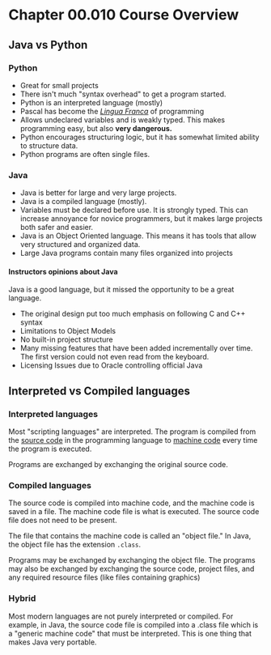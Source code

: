 # Chapter 00.010 Course Overview

## Java vs Python

### Python

* Great for small projects
* There isn't much "syntax overhead" to get a program started.
* Python is an interpreted language (mostly)
* Pascal has become the [*Lingua Franca*](https://en.wikipedia.org/wiki/Lingua_franca) of programming
* Allows undeclared variables and is weakly typed.  This makes programming easy, but also **very dangerous.**
* Python encourages structuring logic, but it has somewhat limited ability to structure data.
* Python programs are often single files.  

### Java

* Java is better for large and very large projects.
* Java is a compiled language (mostly).
* Variables must be declared before use.  It is strongly typed.  This can increase annoyance for novice programmers, but it makes large projects both safer and easier.
* Java is an Object Oriented language.  This means it has tools that allow very structured and organized data.
* Large Java programs contain many files organized into projects

#### Instructors opinions about Java

Java is a good language, but it missed the opportunity to be a great language.

* The original design put too much emphasis on following C and C++ syntax
* Limitations to Object Models
* No built-in project structure
* Many missing features that have been added incrementally over time.  The first version could not even read from the keyboard.
* Licensing Issues due to Oracle controlling official Java

## Interpreted vs Compiled languages

### Interpreted languages

Most "scripting languages" are interpreted.  The program is compiled from the [source code](https://en.wikipedia.org/wiki/Source_Code) in the  programming language to [machine code](https://en.wikipedia.org/wiki/Machine_code) every time the program is executed.

Programs are exchanged by exchanging the original source code.

### Compiled languages

The source code is compiled into machine code, and the machine code is saved in a file.  The machine code file is what is executed.  The source code file does not need to be present.  

The file that contains the machine code is called an "object file."  In Java, the object file has the extension ```.class```.

Programs may be exchanged by exchanging the object file.  The programs may also be exchanged by exchanging the source code, project files, and any required resource files (like files containing graphics)

### Hybrid

Most modern languages are not purely interpreted or compiled.  For example, in Java, the source code file is compiled into a .class file which is a "generic machine code" that must be interpreted.  This is one thing that makes Java very portable.